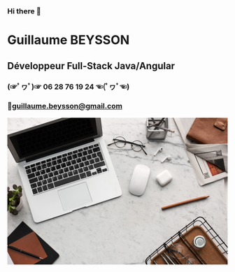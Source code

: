 ### Hi there 👋
# Guillaume BEYSSON
## Développeur Full-Stack Java/Angular
### (☞ﾟヮﾟ)☞ 06 28 76 19 24 ☜(ﾟヮﾟ☜)
### 📧guillaume.beysson@gmail.com

![computer](computer.jpg "computer")
<!--
**guillaumebeysson/guillaumebeysson** is a ✨ _special_ ✨ repository because its `README.md` (this file) appears on your GitHub profile.

Here are some ideas to get you started:

- 🔭 I’m currently working on ...
- 🌱 I’m currently learning ...
- 👯 I’m looking to collaborate on ...
- 🤔 I’m looking for help with ...
- 💬 Ask me about ...
- 📫 How to reach me: ...
- 😄 Pronouns: ...
- ⚡ Fun fact: ...
-->
